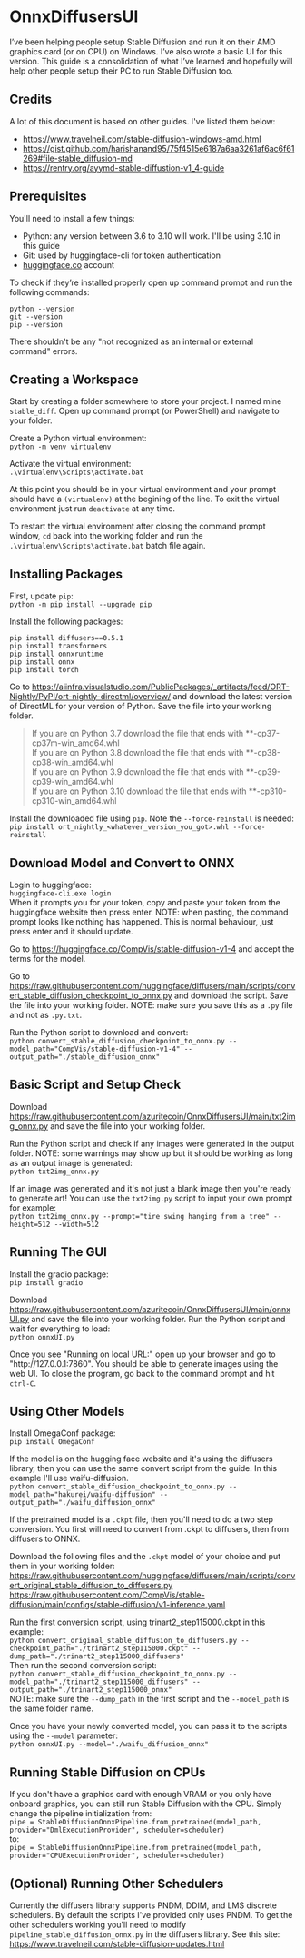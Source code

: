 # OnnxDiffusersUI

I’ve been helping people setup Stable Diffusion and run it on their AMD graphics card (or on CPU) on Windows. I’ve also wrote a basic UI for this version. This guide is a consolidation of what I’ve learned and hopefully will help other people setup their PC to run Stable Diffusion too.

## Credits

A lot of this document is based on other guides. I've listed them below:
- https://www.travelneil.com/stable-diffusion-windows-amd.html
- https://gist.github.com/harishanand95/75f4515e6187a6aa3261af6ac6f61269#file-stable_diffusion-md
- https://rentry.org/ayymd-stable-diffustion-v1_4-guide

## Prerequisites

You'll need to install a few things:
- Python: any version between 3.6 to 3.10 will work. I'll be using 3.10 in this guide
- Git: used by huggingface-cli for token authentication
- [huggingface.co](https://huggingface.co) account

To check if they’re installed properly open up command prompt and run the following commands:  
```
python --version
git --version
pip --version
```  
There shouldn't be any "not recognized as an internal or external command" errors.

## Creating a Workspace

Start by creating a folder somewhere to store your project. I named mine `stable_diff`. Open up command prompt (or PowerShell) and navigate to your folder.

Create a Python virtual environment:  
`python -m venv virtualenv`

Activate the virtual environment:  
`.\virtualenv\Scripts\activate.bat`

At this point you should be in your virtual environment and your prompt should have a `(virtualenv)` at the begining of the line. To exit the virtual environment just run `deactivate` at any time.

To restart the virtual environment after closing the command prompt window, `cd` back into the working folder and run the `.\virtualenv\Scripts\activate.bat` batch file again.

## Installing Packages

First, update `pip`:  
`python -m pip install --upgrade pip`

Install the following packages:  
```
pip install diffusers==0.5.1
pip install transformers
pip install onnxruntime
pip install onnx
pip install torch
```

Go to <https://aiinfra.visualstudio.com/PublicPackages/_artifacts/feed/ORT-Nightly/PyPI/ort-nightly-directml/overview/> and download the latest version of DirectML for your version of Python. Save the file into your working folder.  
> If you are on Python 3.7 download the file that ends with **-cp37-cp37m-win_amd64.whl  
> If you are on Python 3.8 download the file that ends with **-cp38-cp38-win_amd64.whl  
> If you are on Python 3.9 download the file that ends with **-cp39-cp39-win_amd64.whl  
> If you are on Python 3.10 download the file that ends with **-cp310-cp310-win_amd64.whl  

Install the downloaded file using `pip`. Note the `--force-reinstall` is needed:  
`pip install ort_nightly_<whatever_version_you_got>.whl --force-reinstall`

## Download Model and Convert to ONNX

Login to huggingface:  
`huggingface-cli.exe login`  
When it prompts you for your token, copy and paste your token from the huggingface website then press enter. NOTE: when pasting, the command prompt looks like nothing has happened. This is normal behaviour, just press enter and it should update.

Go to <https://huggingface.co/CompVis/stable-diffusion-v1-4> and accept the terms for the model.

Go to <https://raw.githubusercontent.com/huggingface/diffusers/main/scripts/convert_stable_diffusion_checkpoint_to_onnx.py> and download the script. Save the file into your working folder. NOTE: make sure you save this as a `.py` file and not as `.py.txt`.

Run the Python script to download and convert:  
`python convert_stable_diffusion_checkpoint_to_onnx.py --model_path="CompVis/stable-diffusion-v1-4" --output_path="./stable_diffusion_onnx"`

## Basic Script and Setup Check

Download <https://raw.githubusercontent.com/azuritecoin/OnnxDiffusersUI/main/txt2img_onnx.py> and save the file into your working folder.

Run the Python script and check if any images were generated in the output folder. NOTE: some warnings may show up but it should be working as long as an output image is generated:  
`python txt2img_onnx.py`

If an image was generated and it's not just a blank image then you're ready to generate art! You can use the `txt2img.py` script to input your own prompt for example:  
`python txt2img_onnx.py --prompt="tire swing hanging from a tree" --height=512 --width=512`

## Running The GUI

Install the gradio package:  
`pip install gradio`

Download <https://raw.githubusercontent.com/azuritecoin/OnnxDiffusersUI/main/onnxUI.py> and save the file into your working folder.
Run the Python script and wait for everything to load:  
`python onnxUI.py`

Once you see "Running on local URL:" open up your browser and go to "http[]()://127.0.0.1:7860". You should be able to generate images using the web UI. To close the program, go back to the command prompt and hit `ctrl-C`.

## Using Other Models

Install OmegaConf package:  
`pip install OmegaConf`

If the model is on the hugging face website and it's using the diffusers library, then you can use the same convert script from the guide. In this example I'll use waifu-diffusion.  
`python convert_stable_diffusion_checkpoint_to_onnx.py --model_path="hakurei/waifu-diffusion" --output_path="./waifu_diffusion_onnx"`

If the pretrained model is a `.ckpt` file, then you'll need to do a two step conversion. You first will need to convert from .ckpt to diffusers, then from diffusers to ONNX.

Download the following files and the `.ckpt` model of your choice and put them in your working folder:  
<https://raw.githubusercontent.com/huggingface/diffusers/main/scripts/convert_original_stable_diffusion_to_diffusers.py>  
<https://raw.githubusercontent.com/CompVis/stable-diffusion/main/configs/stable-diffusion/v1-inference.yaml>

Run the first conversion script, using trinart2_step115000.ckpt in this example:  
`python convert_original_stable_diffusion_to_diffusers.py --checkpoint_path="./trinart2_step115000.ckpt" --dump_path="./trinart2_step115000_diffusers"`  
Then run the second conversion script:  
`python convert_stable_diffusion_checkpoint_to_onnx.py --model_path="./trinart2_step115000_diffusers" --output_path="./trinart2_step115000_onnx"`  
NOTE: make sure the `--dump_path` in the first script and the `--model_path` is the same folder name.

Once you have your newly converted model, you can pass it to the scripts using the `--model` parameter:  
`python onnxUI.py --model="./waifu_diffusion_onnx"`

## Running Stable Diffusion on CPUs

If you don't have a graphics card with enough VRAM or you only have onboard graphics, you can still run Stable Diffusion with the CPU. Simply change the pipeline initialization from:  
`pipe = StableDiffusionOnnxPipeline.from_pretrained(model_path, provider="DmlExecutionProvider", scheduler=scheduler)`  
to:  
`pipe = StableDiffusionOnnxPipeline.from_pretrained(model_path, provider="CPUExecutionProvider", scheduler=scheduler)`  

## (Optional) Running Other Schedulers

Currently the diffusers library supports PNDM, DDIM, and LMS discrete schedulers. By default the scripts I've provided only uses PNDM. To get the other schedulers working you'll need to modify `pipeline_stable_diffusion_onnx.py` in the diffusers library. See this site: <https://www.travelneil.com/stable-diffusion-updates.html>
